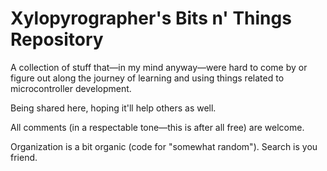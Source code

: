 # Xylopyrographer's Bits n' Things Repository

A collection of stuff that—in my mind anyway—were hard to come by or figure out along the journey of learning and using things related to microcontroller development.

Being shared here, hoping it'll help others as well.

All comments (in a respectable tone—this is after all free) are welcome.

Organization is a bit organic (code for "somewhat random"). Search is you friend.
